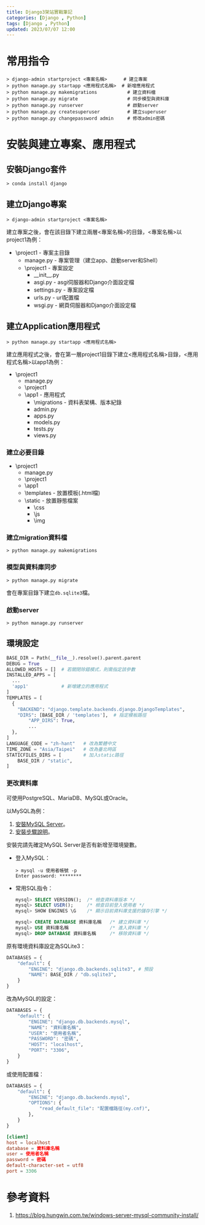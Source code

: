 ```yaml
---
title: Django3架站實戰筆記
categories: [Django , Python]
tags: [Django , Python]
updated: 2023/07/07 12:00
---
```


# 常用指令

```console
> django-admin startproject <專案名稱>      # 建立專案
> python manage.py startapp <應用程式名稱>  # 新增應用程式
> python manage.py makemigrations           # 建立資料檔
> python manage.py migrate                  # 同步模型與資料庫
> python manage.py runserver                # 啟動server
> python manage.py createsuperuser          # 建立superuser
> python manage.py changepassword admin     # 修改admin密碼
```

# 安裝與建立專案、應用程式

## 安裝Django套件

```console
> conda install django
```

## 建立Django專案

```console
> django-admin startproject <專案名稱>
```

建立專案之後，會在該目錄下建立兩層<專案名稱>的目錄，<專案名稱>以project1為例：

- \project1 - 專案主目錄
  - manage.py - 專案管理（建立app、啟動server和Shell）
  - \project1 - 專案設定
    - \_\_init\_\_.py
    - asgi.py - asgi伺服器和Django介面設定檔
    - settings.py - 專案設定檔
    - urls.py - url配置檔
    - wsgi.py - 網頁伺服器和Django介面設定檔

## 建立Application應用程式

```console
> python manage.py startapp <應用程式名稱>
```

建立應用程式之後，會在第一層project1目錄下建立<應用程式名稱>目錄，<應用程式名稱>以app1為例：

- \project1
  - manage.py
  - \project1
  - \app1 - 應用程式
    - \migrations - 資料表架構、版本紀錄
    - admin.py
    - apps.py
    - models.py
    - tests.py
    - views.py

### 建立必要目錄

- \project1
  - manage.py
  - \project1
  - \app1
  - \templates - 放置模板(.html檔)
  - \static - 放置靜態檔案
    - \css
    - \js
    - \img

### 建立migration資料檔

```console
> python manage.py makemigrations
```

### 模型與資料庫同步

```console
> python manage.py migrate
```

會在專案目錄下建立`db.sqlite3`檔。

### 啟動server

```console
> python manage.py runserver
```

## 環境設定

```python
BASE_DIR = Path(__file__).resolve().parent.parent
DEBUG = True
ALLOWED_HOSTS = []  # 若關閉除錯模式，則需指定該參數
INSTALLED_APPS = [
  ...
  'app1'            # 新增建立的應用程式
]
TEMPLATES = [
  {
    "BACKEND": "django.template.backends.django.DjangoTemplates",
    "DIRS": [BASE_DIR / 'templates'],  # 指定模板路徑
        "APP_DIRS": True,
        ...
  },
]
LANGUAGE_CODE = "zh-hant"   # 改為繁體中文
TIME_ZONE = "Asia/Taipei"   # 改為臺北時區
STATICFILES_DIRS = [        # 加入static路徑
    BASE_DIR / "static",
]
```

### 更改資料庫

可使用PostgreSQL、MariaDB、MySQL或Oracle。

以MySQL為例：

1. [安裝MySQL Server](https://dev.mysql.com/downloads/mysql/)。
2. [安裝步驟說明](https://blog.hungwin.com.tw/windows-server-mysql-community-install/)。

安裝完請先確定MySQL Server是否有新增至環境變數。

- 登入MySQL：

  ```console
  > mysql -u 使用者帳號 -p
  Enter password: ********
  ```

- 常用SQL指令：

  ```sql
  mysql> SELECT VERSION();  /* 檢查資料庫版本 */
  mysql> SELECT USER();     /* 檢查目前登入使用者 */
  mysql> SHOW ENGINES \G    /* 顯示目前資料庫支援的儲存引擎 */

  mysql> CREATE DATABASE 資料庫名稱   /* 建立資料庫 */
  mysql> USE 資料庫名稱               /* 進入資料庫 */
  mysql> DROP DATABASE 資料庫名稱     /* 移除資料庫 */
  ```

原有環境資料庫設定為SQLite3：

```python
DATABASES = {
    "default": {
        "ENGINE": "django.db.backends.sqlite3", # 預設
        "NAME": BASE_DIR / "db.sqlite3",
    }
}
```

改為MySQL的設定：

```python
DATABASES = {
    "default": {
        "ENGINE": "django.db.backends.mysql",
        "NAME": "資料庫名稱",
        "USER": "使用者名稱",
        "PASSWORD": "密碼",
        "HOST": "localhost",
        "PORT": "3306",
    }
}
```

或使用配置檔：

```python
DATABASES = {
    "default": {
        "ENGINE": "django.db.backends.mysql",
        "OPTIONS": {
            "read_default_file": "配置檔路徑(my.cnf)",
        },
    }
}
```

```my.cnf
[client]
host = localhost
database = 資料庫名稱
user = 使用者名稱
password = 密碼
default-character-set = utf8
port = 3306
```

# 參考資料

1. https://blog.hungwin.com.tw/windows-server-mysql-community-install/